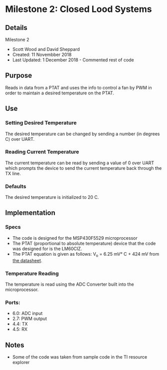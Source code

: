 # Milestone 2: Closed Lood Systems
## Details
Milestone 2
 * Scott Wood and David Sheppard
 * Created: 11 Novembber 2018
 * Last Updated: 1 December 2018 - Commented rest of code
## Purpose
Reads in data from a PTAT and uses the info to control a fan by PWM in order to maintain a desired temperature on the PTAT.
## Use
### Setting Desired Temperature
The desired temperature can be changed by sending a number (in degrees C) over UART.
### Reading Current Temperature
The current temperature can be read by sending a value of 0 over UART which prompts the device to send the current temperature back through the TX line.
### Defaults
The desired temperature is initialized to 20 C.
## Implementation
### Specs
* The code is designed for the MSP430F5529 microprocessor
* The PTAT (proportional to absolute temperature) device that the code was designed for is the LM60CIZ.
* The PTAT equation is given as follows: V<sub>o</sub> = 6.25 mV<span>&#176;</span>
C + 424 mV from <a href="http://www.ti.com/lit/ds/symlink/lm60.pdf">the datasheet</a>.
### Temperature Reading
The temperature is read using the ADC Converter built into the microprocessor.
### Ports:   
 * 6.0: ADC input
 * 2.7: PWM output
 * 4.4: TX
 * 4.5: RX
## Notes
* Some of the code was taken from sample code in the TI resource explorer
